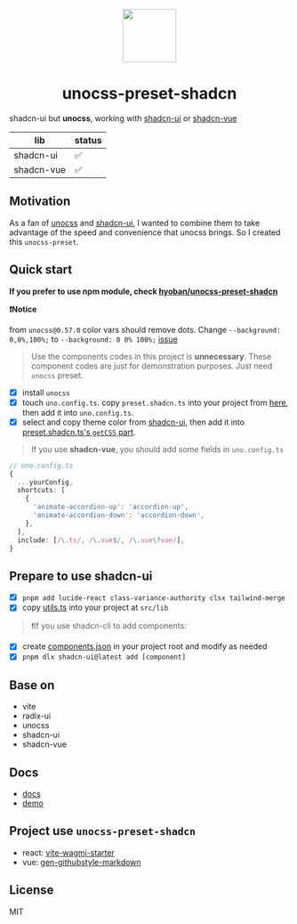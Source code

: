 <p align="center">
  <img align="center" with="96" height="96" src="./public/logo.svg" />
  <h1 align="center">unocss-preset-shadcn</h1>
</p>

shadcn-ui but **unocss**, working with [shadcn-ui](https://ui.shadcn.com/) or [shadcn-vue](https://www.shadcn-vue.com/)

| lib | status |
| ---- | ---- |
| shadcn-ui | ✅ |
| shadcn-vue | ✅ |

## Motivation

As a fan of [unocss](https://unocss.dev/) and [shadcn-ui](https://ui.shadcn.com/), I wanted to combine them to take advantage of the speed and convenience that unocss brings. So I created this `unocss-preset`.

## Quick start

**If you prefer to use npm module, check [hyoban/unocss-preset-shadcn](https://github.com/hyoban/unocss-preset-shadcn)**

**❗️Notice**

from `unocss@0.57.0` color vars should remove dots. Change `--background: 0,0%,100%;` to `--background: 0 0% 100%;` [issue](https://github.com/unocss/unocss/issues/3274)

> Use the components codes in this project is **unnecessary**. These component codes are just for demonstration purposes. Just need `unocss` preset.

- [x] install `unocss`
- [x] touch `uno.config.ts`. copy `preset.shadcn.ts` into your project from [here](https://github.com/fisand/uno-shadcn-ui/blob/main/preset.shadcn.ts), then add it into `uno.config.ts`.
- [x] select and copy theme color from [shadcn-ui](https://ui.shadcn.com/themes), then add it into [preset.shadcn.ts's `getCSS` part](https://github.com/fisand/unocss-preset-shadcn/blob/6637e3dccc2389c3260b15ef97bf140a8716a041/preset.shadcn.ts#L22-L66).

> If you use **shadcn-vue**, you should add some fields in `uno.config.ts`

```ts
// uno.config.ts
{
  ...yourConfig,
  shortcuts: [
    {
      'animate-accordion-up': 'accordion-up',
      'animate-accordion-down': 'accordion-down',
    },
  ],
  include: [/\.ts/, /\.vue$/, /\.vue\?vue/],
}
```

## Prepare to use shadcn-ui

- [x] `pnpm add lucide-react class-variance-authority clsx tailwind-merge`
- [x] copy [utils.ts](https://github.com/fisand/uno-shadcn-ui/blob/main/src/lib/utils.ts) into your project at `src/lib`

> ❗️If you use shadcn-cli to add components:
- [x] create [components.json](https://github.com/fisand/uno-shadcn-ui/blob/main/components.json) in your project root and modify as needed
- [x] `pnpm dlx shadcn-ui@latest add [component]`

## Base on

- vite
- radix-ui
- unocss
- shadcn-ui
- shadcn-vue

## Docs

- [docs](https://uno-shadcn-doc.vercel.app/)
- [demo](https://uno-shadcn.netlify.app/)

## Project use `unocss-preset-shadcn`

- react: [vite-wagmi-starter](https://github.com/fisand/vite-wagmi-starter)
- vue: [gen-githubstyle-markdown](https://github.com/fisand/get-githubstyle-markdown)

## License

MIT
